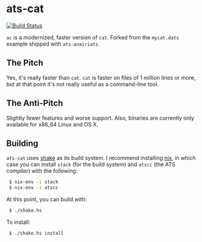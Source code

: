 # ats-cat

[![Build Status](https://travis-ci.org/vmchale/fastcat.svg?branch=master)](https://travis-ci.org/vmchale/fastcat)

`ac` is a modernized, faster version of `cat`. Forked from the `mycat.dats`
example shipped with `ats-anairiats`.

## The Pitch

Yes, it's really faster than `cat`. `cat` is faster on files of
1 million lines or more, but at that point it's not really useful as
a command-line tool.

## The Anti-Pitch

Slightly fewer features and worse support. Also, binaries are currently only
available for x86\_64 Linux and OS X.

## Building

`ats-cat` uses [shake](http://shakebuild.com/) as its build system. I recommend
installing [nix](https://nixos.org/nix/), in which case you can
install `stack` (for the build system) and `atscc` (the ATS compiler) with the
following:

```bash
 $ nix-env -i stack
 $ nix-env -i atscc
```

At this point, you can build with:

```bash
 $ ./shake.hs
```

To install:

```bash
 $ ./shake.hs install
```
